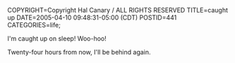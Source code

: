 COPYRIGHT=Copyright Hal Canary / ALL RIGHTS RESERVED
TITLE=caught up
DATE=2005-04-10 09:48:31-05:00 (CDT)
POSTID=441
CATEGORIES=life;

I'm caught up on sleep! Woo-hoo!

Twenty-four hours from now, I'll be behind again.

